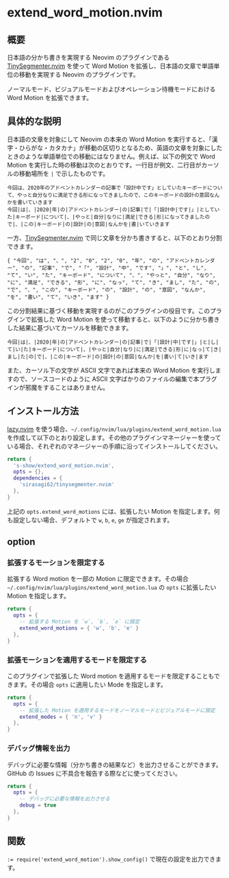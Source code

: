 # extend_word_motion.nvim

## 概要

日本語の分かち書きを実現する Neovim のプラグインである [TinySegmenter.nvim](https://github.com/sirasagi62/tinysegmenter.nvim) を使って Word Motion を拡張し、日本語の文章で単語単位の移動を実現する Neovim のプラグインです。

ノーマルモード、ビジュアルモードおよびオペレーション待機モードにおける Word Motion を拡張できます。

## 具体的な説明

日本語の文章を対象にして Neovim の本来の Word Motion を実行すると、「漢字・ひらがな・カタカナ」が移動の区切りとなるため、英語の文章を対象にしたときのような単語単位での移動にはなりません。例えば、以下の例文で Word Motion を実行した時の移動は次のとおりです。一行目が例文、二行目がカーソルの移動場所を `|` で示したものです。

```
今回は、2020年のアドベントカレンダーの記事で「設計中です」としていたキーボードについて、やっと自分なりに満足できる形になってきましたので、このキーボードの設計の意図なんかを書いていきます
今回|は|、|2020|年|の|アドベントカレンダー|の|記事|で|「|設計中|です|」|としていた|キーボード|について|、|やっと|自分|なりに|満足|できる|形|になってきましたので|、|この|キーボード|の|設計|の|意図|なんかを|書|いていきます
```

一方、[TinySegmenter.nvim](https://github.com/sirasagi62/tinysegmenter.nvim) で同じ文章を分かち書きすると、以下のとおり分割できます。

```
{ "今回", "は", "、", "2", "0", "2", "0", "年", "の", "アドベントカレンダー", "の", "記事", "で", "「", "設計", "中", "です", "」", "と", "し", "て", "い", "た", "キーボード", "について", "、", "やっと", "自分", "なり", "に", "満足", "できる", "形", "に", "なっ", "て", "き", "まし", "た", "の", "で", "、", "この", "キーボード", "の", "設計", "の", "意図", "なんか", "を", "書い", "て", "いき", "ます" }
```

この分割結果に基づく移動を実現するのがこのプラグインの役目です。このプラグインで拡張した Word Motion を使って移動すると、以下のように分かち書きした結果に基づいてカーソルを移動できます。

```
今回|は|、|2020|年|の|アドベントカレンダー|の|記事|で|「|設計|中|です|」|と|し|て|い|た|キーボード|について|、|やっと|自分|なり|に|満足|できる|形|に|なっ|て|き|まし|た|の|で|、|この|キーボード|の|設計|の|意図|なんか|を|書い|て|いき|ます
```

また、カーソル下の文字が ASCII 文字であれば本来の Word Motion を実行しますので、ソースコードのように ASCII 文字ばかりのファイルの編集で本プラグインが邪魔をすることはありません。

## インストール方法

[lazy.nvim](https://lazy.folke.io/) を使う場合、`~/.config/nvim/lua/plugins/extend_word_motion.lua` を作成して以下のとおり設定します。その他のプラグインマネージャーを使っている場合、それぞれのマネージャーの手順に沿ってインストールしてください。

```lua
return {
  's-show/extend_word_motion.nvim',
  opts = {},
  dependencies = {
    'sirasagi62/tinysegmenter.nvim'
  },
}
```

上記の `opts.extend_word_motions` には、拡張したい Motion を指定します。何も設定しない場合、デフォルトで `w`, `b`, `e`, `ge` が指定されます。

## option

### 拡張するモーションを限定する

拡張する Word motion を一部の Motion に限定できます。その場合 `~/.config/nvim/lua/plugins/extend_word_motion.lua` の `opts` に拡張したい Motion を指定します。

```lua
return {
  opts = {
    -- 拡張する Motion を `w`, `b`, `e` に限定
    extend_word_motions = { 'w', 'b', 'e' }
  },
}
```

### 拡張モーションを適用するモードを限定する

このプラグインで拡張した Word motion を適用するモードを限定することもできます。その場合 `opts` に適用したい Mode を指定します。

```lua
return {
  opts = {
    -- 拡張した Motion を適用するモードをノーマルモードとビジュアルモードに限定
    extend_modes = { 'n', 'v' }
  },
}
```

### デバッグ情報を出力

デバッグに必要な情報（分かち書きの結果など）を出力させることができます。GitHub の Issues に不具合を報告する際などに使ってください。

```lua
return {
  opts = {
    -- デバッグに必要な情報を出力させる
    debug = true
  },
}
```

## 関数

`:= require('extend_word_motion').show_config()` で現在の設定を出力できます。
